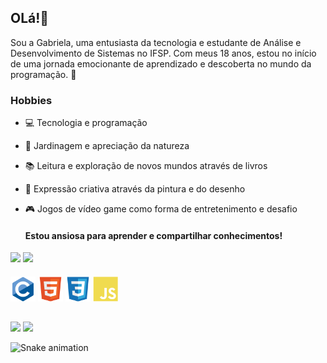 ## OLá!👋

Sou a Gabriela, uma entusiasta da tecnologia e estudante de Análise e Desenvolvimento de Sistemas no IFSP. Com meus 18 anos, estou no início de uma jornada emocionante de aprendizado e descoberta no mundo da programação. 🚀

### Hobbies

- 💻 Tecnologia e programação
- 🌱 Jardinagem e apreciação da natureza
- 📚 Leitura e exploração de novos mundos através de livros 
- 🎨 Expressão criativa através da pintura e do desenho 
- 🎮 Jogos de vídeo game como forma de entretenimento e desafio

  #### Estou ansiosa para aprender e compartilhar conhecimentos!
  

<div>
<img height="175em" src="https://github-readme-stats.vercel.app/api?username=gabivsv&bg_color=30,e91e63,2ecc71&title_color=fff&text_color=fff&include_all_commits=true&count_private=true"/>
<img height="175em" src="https://github-readme-stats.vercel.app/api/top-langs/?username=gabivsv&layout=pie&langs_count-16&bg_color=30,2ecc71,e91e63&title_color=fff&text_color=fff"/>
</div>

####

<div>
<img height="40em" src="https://raw.githubusercontent.com/devicons/devicon/master/icons/c/c-original.svg">  
<img height="40em" src="https://raw.githubusercontent.com/devicons/devicon/master/icons/html5/html5-original.svg"/>
<img height="40em" src="https://raw.githubusercontent.com/devicons/devicon/master/icons/css3/css3-original.svg"/>
<img height="40em" src="https://raw.githubusercontent.com/devicons/devicon/master/icons/javascript/javascript-plain.svg">
</div>

##

<div>
 <a href ="emailto:contatogabrielavieirasv@gmail.com"><img height="25em" src="https://img.shields.io/badge/-Gmail-D14836?style=for-the-badge&logo=gmail&logoColor=white" target="_blank" ></a>
<a href="https://www.linkedin.com/in/gabriela-vieira-27888b298/" target="_blank"><img height="25em" src="https://img.shields.io/badge/-LinkedIn-0077B5?style=for-the badge&logo=linkedin&logoColor=white" target="_blank"></a> 
</div>

![Snake animation](https://github.com/gabivsv/blob/output/github-contribution-grid-snake.svg)
